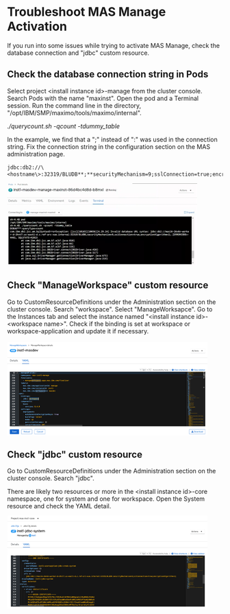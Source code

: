 # Troubleshoot MAS Manage Activation

If you run into some issues while trying to activate MAS Manage, check the database connection and "jdbc" custom resource.

## Check the database connection string in Pods

Select project \<install instance id\>-manage from the cluster console.
Search Pods with the name "maxinst". Open the pod and a Terminal
session. Run the command line in the directory,
"/opt/IBM/SMP/maximo/tools/maximo/internal".

*./querycount.sh -qcount -tdummy_table*

In the example, we find that a ";" instead of ":" was used in the
connection string. Fix the connection string in the configuration
section on the MAS administration page.

```
jdbc:db2://\<hostname\>:32319/BLUDB**;**securityMechanism=9;sslConnection=true;encryptionAlgorithm=2;
```

![Check Database Connection](media/check-database-connection.png)

## Check "ManageWorkspace" custom resource

Go to CustomResourceDefinitions under the Administration section on the
cluster console. Search "workspace". Select "ManageWorksapce". Go to the
Instances tab and select the instance named "\<install instance
id\>-\<workspace name\>". Check if the binding is set at workspace or
workspace-application and update it if necessary.\
\
![Check Workspace](media/check-workspace.png)

## Check "jdbc" custom resource

Go to CustomResourceDefinitions under the Administration section on the
cluster console. Search "jdbc".

There are likely two resources or more in the \<install instance
id\>-core namespace, one for system and one for workspace. Open the
System resource and check the YAML detail.

![Check JDBC](media/check-jdbc.png)



